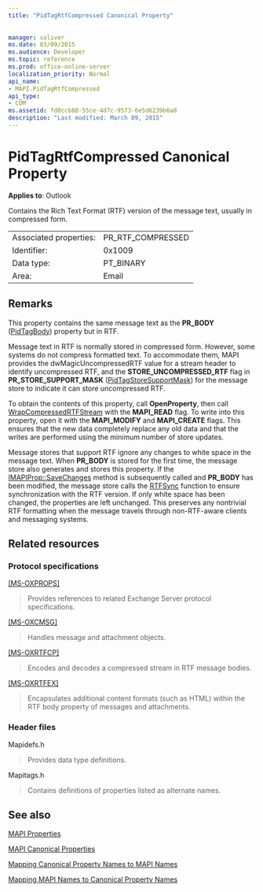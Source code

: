 ```yaml
---
title: "PidTagRtfCompressed Canonical Property"
 
 
manager: soliver
ms.date: 03/09/2015
ms.audience: Developer
ms.topic: reference
ms.prod: office-online-server
localization_priority: Normal
api_name:
- MAPI.PidTagRtfCompressed
api_type:
- COM
ms.assetid: fd0ccb88-55ce-4d7c-9573-6e5d6239b6a8
description: "Last modified: March 09, 2015"
---
```


# PidTagRtfCompressed Canonical Property

  
  
**Applies to**: Outlook 
  
Contains the Rich Text Format (RTF) version of the message text, usually in compressed form. 
  
|||
|:-----|:-----|
|Associated properties:  <br/> |PR_RTF_COMPRESSED  <br/> |
|Identifier:  <br/> |0x1009  <br/> |
|Data type:  <br/> |PT_BINARY  <br/> |
|Area:  <br/> |Email  <br/> |
   
## Remarks

This property contains the same message text as the **PR_BODY** ([PidTagBody](pidtagbody-canonical-property.md)) property but in RTF. 
  
Message text in RTF is normally stored in compressed form. However, some systems do not compress formatted text. To accommodate them, MAPI provides the dwMagicUncompressedRTF value for a stream header to identify uncompressed RTF, and the **STORE_UNCOMPRESSED_RTF** flag in **PR_STORE_SUPPORT_MASK** ([PidTagStoreSupportMask](pidtagstoresupportmask-canonical-property.md)) for the message store to indicate it can store uncompressed RTF. 
  
To obtain the contents of this property, call **OpenProperty**, then call [WrapCompressedRTFStream](wrapcompressedrtfstream.md) with the **MAPI_READ** flag. To write into this property, open it with the **MAPI_MODIFY** and **MAPI_CREATE** flags. This ensures that the new data completely replace any old data and that the writes are performed using the minimum number of store updates. 
  
Message stores that support RTF ignore any changes to white space in the message text. When **PR_BODY** is stored for the first time, the message store also generates and stores this property. If the [IMAPIProp::SaveChanges](imapiprop-savechanges.md) method is subsequently called and **PR_BODY** has been modified, the message store calls the [RTFSync](rtfsync.md) function to ensure synchronization with the RTF version. If only white space has been changed, the properties are left unchanged. This preserves any nontrivial RTF formatting when the message travels through non-RTF-aware clients and messaging systems. 
  
## Related resources

### Protocol specifications

[[MS-OXPROPS]](http://msdn.microsoft.com/library/f6ab1613-aefe-447d-a49c-18217230b148%28Office.15%29.aspx)
  
> Provides references to related Exchange Server protocol specifications.
    
[[MS-OXCMSG]](http://msdn.microsoft.com/library/7fd7ec40-deec-4c06-9493-1bc06b349682%28Office.15%29.aspx)
  
> Handles message and attachment objects.
    
[[MS-OXRTFCP]](http://msdn.microsoft.com/library/65dfe2df-1b69-43fc-8ebd-21819a7463fb%28Office.15%29.aspx)
  
> Encodes and decodes a compressed stream in RTF message bodies.
    
[[MS-OXRTFEX]](http://msdn.microsoft.com/library/411d0d58-49f7-496c-b8c3-5859b045f6cf%28Office.15%29.aspx)
  
> Encapsulates additional content formats (such as HTML) within the RTF body property of messages and attachments.
    
### Header files

Mapidefs.h
  
> Provides data type definitions.
    
Mapitags.h
  
> Contains definitions of properties listed as alternate names.
    
## See also



[MAPI Properties](mapi-properties.md)
  
[MAPI Canonical Properties](mapi-canonical-properties.md)
  
[Mapping Canonical Property Names to MAPI Names](mapping-canonical-property-names-to-mapi-names.md)
  
[Mapping MAPI Names to Canonical Property Names](mapping-mapi-names-to-canonical-property-names.md)

